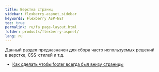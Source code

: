 ```yaml
---
title: Верстка страниц
sidebar: flexberry-aspnet_sidebar
keywords: Flexberry ASP-NET
toc: true
permalink: ru/fa_page-layout.html
folder: products/flexberry-aspnet/
lang: ru
---
```


Данный раздел предназначен для сбора часто используемых решений в верстке, CSS-стилей и т.д.

* [Как сделать чтобы footer всегда был внизу страницы](fa_footer-stick-bottom.html)